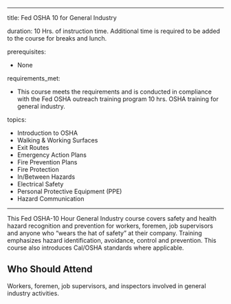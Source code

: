 
---
title: Fed OSHA 10 for General Industry

duration: 10 Hrs. of instruction time. Additional time is required to be added to the course for breaks and lunch.

prerequisites:
  - None

requirements_met:
  - This course meets the requirements and is conducted in compliance with the Fed OSHA outreach training program 10 hrs. OSHA training for general industry.

topics:
  - Introduction to OSHA
  - Walking & Working Surfaces
  - Exit Routes
  - Emergency Action Plans
  - Fire Prevention Plans
  - Fire Protection
  - In/Between Hazards
  - Electrical Safety
  - Personal Protective Equipment (PPE)
  - Hazard Communication
---

This Fed OSHA-10 Hour General Industry course covers safety and health hazard recognition and prevention for workers, foremen, job supervisors and anyone who “wears the hat of safety” at their company. Training emphasizes hazard identification, avoidance, control and prevention. This course also introduces Cal/OSHA standards where applicable.

## Who Should Attend

Workers, foremen, job supervisors, and inspectors involved in general industry activities.
